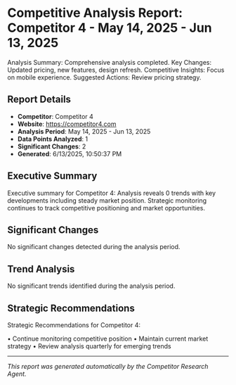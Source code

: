 # Competitive Analysis Report: Competitor 4 - May 14, 2025 - Jun 13, 2025

Analysis Summary: Comprehensive analysis completed.
Key Changes: Updated pricing, new features, design refresh.
Competitive Insights: Focus on mobile experience.
Suggested Actions: Review pricing strategy.

## Report Details

- **Competitor**: Competitor 4
- **Website**: https://competitor4.com
- **Analysis Period**: May 14, 2025 - Jun 13, 2025
- **Data Points Analyzed**: 1
- **Significant Changes**: 2
- **Generated**: 6/13/2025, 10:50:37 PM

## Executive Summary

Executive summary for Competitor 4: Analysis reveals 0 trends with key developments including steady market position. Strategic monitoring continues to track competitive positioning and market opportunities.

## Significant Changes

No significant changes detected during the analysis period.

## Trend Analysis

No significant trends identified during the analysis period.

## Strategic Recommendations

Strategic Recommendations for Competitor 4:

• Continue monitoring competitive position
• Maintain current market strategy
• Review analysis quarterly for emerging trends

---

*This report was generated automatically by the Competitor Research Agent.*
